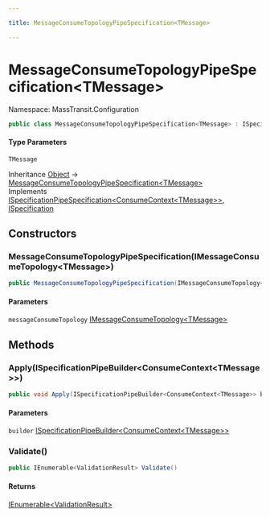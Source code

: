 ```yaml
---

title: MessageConsumeTopologyPipeSpecification<TMessage>

---
```


# MessageConsumeTopologyPipeSpecification\<TMessage\>

Namespace: MassTransit.Configuration

```csharp
public class MessageConsumeTopologyPipeSpecification<TMessage> : ISpecificationPipeSpecification<ConsumeContext<TMessage>>, ISpecification
```

#### Type Parameters

`TMessage`<br/>

Inheritance [Object](https://learn.microsoft.com/en-us/dotnet/api/system.object) → [MessageConsumeTopologyPipeSpecification\<TMessage\>](../masstransit-configuration/messageconsumetopologypipespecification-1)<br/>
Implements [ISpecificationPipeSpecification\<ConsumeContext\<TMessage\>\>](../masstransit-configuration/ispecificationpipespecification-1), [ISpecification](../masstransit/ispecification)

## Constructors

### **MessageConsumeTopologyPipeSpecification(IMessageConsumeTopology\<TMessage\>)**

```csharp
public MessageConsumeTopologyPipeSpecification(IMessageConsumeTopology<TMessage> messageConsumeTopology)
```

#### Parameters

`messageConsumeTopology` [IMessageConsumeTopology\<TMessage\>](../masstransit/imessageconsumetopology-1)<br/>

## Methods

### **Apply(ISpecificationPipeBuilder\<ConsumeContext\<TMessage\>\>)**

```csharp
public void Apply(ISpecificationPipeBuilder<ConsumeContext<TMessage>> builder)
```

#### Parameters

`builder` [ISpecificationPipeBuilder\<ConsumeContext\<TMessage\>\>](../masstransit-configuration/ispecificationpipebuilder-1)<br/>

### **Validate()**

```csharp
public IEnumerable<ValidationResult> Validate()
```

#### Returns

[IEnumerable\<ValidationResult\>](https://learn.microsoft.com/en-us/dotnet/api/system.collections.generic.ienumerable-1)<br/>
